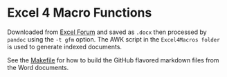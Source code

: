 # Excel 4 Macro Functions

Downloaded from  [Excel Forum](https://www.excelforum.com/tips-and-tutorials/1170158-xl4-macro-functions.html)
and saved as `.docx` then processed by `pandoc` using the `-t gfm` option.
The AWK script in the `Excel4Macros folder` is used to generate indexed documents.

See the [Makefile](Makefile) for how to build the GitHub flavored markdown files from the Word documents.
